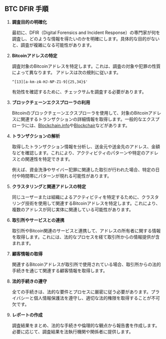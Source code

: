 ## BTC DFIR 手順

1. **調査目的の明確化**

    最初に、DFIR（Digital Forensics and Incident Response）の専門家が何を調査し、どのような情報を得たいのかを明確にします。具体的な目的がないと、調査が複雑になる可能性があります。

2. **Bitcoinアドレスの特定**

    調査対象のBitcoinアドレスを特定します。これは、調査の対象や犯罪の性質によって異なります。
    アドレスは次の規則に従います。

    `^[13][a-km-zA-HJ-NP-Z1-9]{25,34}$'`

    有効性を確認するために、チェックサムを調査する必要があります。

3. **ブロックチェーンエクスプローラの利用**

    Bitcoinのブロックチェーンエクスプローラを使用して、対象のBitcoinアドレスに関連するトランザクションの詳細情報を取得します。一般的なエクスプローラには、[Blockchain.info](https://www.blockchain.com/explorer)や[Blockchair](https://blockchair.com/ja)などがあります。

4. **トランザクションの解析**

    取得したトランザクション情報を分析し、送金元や送金先のアドレス、金額などを確認します。これにより、アクティビティのパターンや特定のアドレスとの関連性を特定できます。
    
    例えば、資金洗浄やサイバー犯罪に関連した取引が行われた場合、特定の日付や時間帯にパターンが現れる可能性があります。

5. **クラスタリングと関連アドレスの特定**

    同じユーザーまたは組織によるアクティビティを特定するために、クラスタリング技術を使用して関連するBitcoinアドレスを特定します。これにより、複数のアドレスが同じ実体に関連している可能性があります。

6. **取引所やサービスとの連携**

    取引所やBitcoin関連のサービスと連携して、アドレスの所有者に関する情報を取得します。これには、法的なプロセスを経て取引所からの情報提供が含まれます。

7. **顧客情報の取得**

    関連するBitcoinアドレスが取引所で使用されている場合、取引所からの法的手続きを通じて関連する顧客情報を取得します。

8. **法的手続きの遵守**

    全ての手続きは、法的な要件とプロセスに厳密に従う必要があります。プライバシーと個人情報保護法を遵守し、適切な法的権限を取得することが不可欠です。

9. **レポートの作成**

    調査結果をまとめ、法的な手続きや倫理的な観点から報告書を作成します。必要に応じて、調査結果を法執行機関や関係者に提供します。
